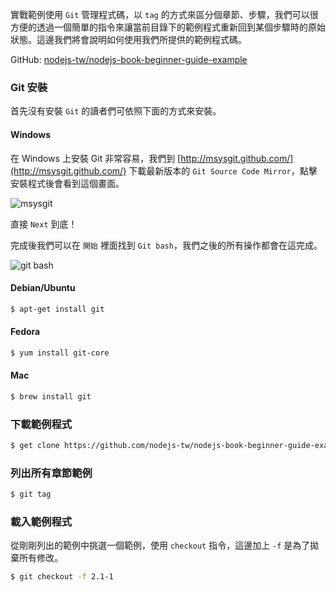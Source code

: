 實戰範例使用 `Git` 管理程式碼，以 `tag` 的方式來區分個章節、步驟，我們可以很方便的透過一個簡單的指令來讓當前目錄下的範例程式重新回到某個步驟時的原始狀態。這邊我們將會說明如何使用我們所提供的範例程式碼。

GitHub: [nodejs-tw/nodejs-book-beginner-guide-example](https://github.com/nodejs-tw/nodejs-book-beginner-guide-example)

### Git 安裝

首先沒有安裝 `Git` 的讀者們可依照下面的方式來安裝。

#### Windows

在 Windows 上安裝 Git 非常容易，我們到 [http://msysgit.github.com/](http://msysgit.github.com/) 下載最新版本的 `Git Source Code Mirror`，點擊安裝程式後會看到這個畫面。

![msysgit](/images/msysgit-installer.png)

直接 `Next` 到底！

完成後我們可以在 `開始` 裡面找到 `Git bash`，我們之後的所有操作都會在這完成。

![git bash](/images/gitbash.png)

#### Debian/Ubuntu

```bash
$ apt-get install git
```

#### Fedora

```bash
$ yum install git-core
```

#### Mac

```bash
$ brew install git
```

### 下載範例程式

```bash
$ get clone https://github.com/nodejs-tw/nodejs-book-beginner-guide-example.git
```

### 列出所有章節範例

```bash
$ git tag
```

### 載入範例程式

從剛剛列出的範例中挑選一個範例，使用 `checkout` 指令，這邊加上 `-f` 是為了拋棄所有修改。

```bash
$ git checkout -f 2.1-1
```
